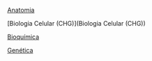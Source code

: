[Anatomia](Anatomia)

[Biologia Celular (CHG)](Biologia Celular (CHG))

[Bioquímica](Bioquímica)

[Genética](Genética)


